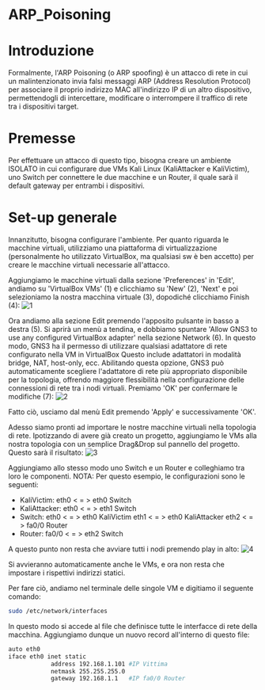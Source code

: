 # ARP_Poisoning


# Introduzione
Formalmente, l'ARP Poisoning (o ARP spoofing) è un attacco di rete in cui un malintenzionato invia falsi messaggi ARP (Address Resolution Protocol) per associare il proprio indirizzo MAC all'indirizzo IP di un altro dispositivo, permettendogli di intercettare, modificare o interrompere il traffico di rete tra i dispositivi target.

# Premesse
Per effettuare un attacco di questo tipo, bisogna creare un ambiente ISOLATO in cui configurare due VMs Kali Linux (KaliAttacker e KaliVictim), uno Switch per connettere le due macchine e un Router, il quale sarà il default gateway per entrambi i dispositivi. 

# Set-up generale
Innanzitutto, bisogna configurare l'ambiente.
Per quanto riguarda le macchine virtuali, utilizziamo una piattaforma di virtualizzazione (personalmente ho utilizzato VirtualBox, ma qualsiasi sw è ben accetto) per creare le macchine virtuali necessarie all'attacco.

Aggiungiamo le macchine virtuali dalla sezione 'Preferences' in 'Edit', andiamo su 'VirtualBox VMs' (1) e clicchiamo su 'New' (2), 'Next' e poi selezioniamo la nostra macchina virtuale (3), dopodiché clicchiamo Finish (4):
![1](https://github.com/user-attachments/assets/63fa5847-2699-49fb-9f54-ea50d4cb868c)


Ora andiamo alla sezione Edit premendo l'apposito pulsante in basso a destra (5). 
Si aprirà un menù a tendina, e dobbiamo spuntare 'Allow GNS3 to use any configured VirtualBox adapter' nella sezione Network (6). In questo modo, GNS3 ha il permesso di utilizzare qualsiasi adattatore di rete configurato nella VM in VirtualBox Questo include adattatori in modalità bridge, NAT, host-only, ecc. Abilitando questa opzione, GNS3 può automaticamente scegliere l'adattatore di rete più appropriato disponibile per la topologia, offrendo maggiore flessibilità nella configurazione delle connessioni di rete tra i nodi virtuali. 
Premiamo 'OK' per confermare le modifiche (7):
![2](https://github.com/user-attachments/assets/54cfdf4c-d1a1-424e-b62b-253090af7fe2)

Fatto ciò, usciamo dal menù Edit premendo 'Apply' e successivamente 'OK'.



Adesso siamo pronti ad importare le nostre macchine virtuali nella topologia di rete.
Ipotizzando di avere già creato un progetto, aggiungiamo le VMs alla nostra topologia con un semplice Drag&Drop sul pannello del progetto.
Questo sarà il risultato:
![3](https://github.com/user-attachments/assets/ca8b4f73-aeeb-4e99-851a-13946d721b4e)


Aggiungiamo allo stesso modo uno Switch e un Router e colleghiamo tra loro le componenti.
NOTA: Per questo esempio, le configurazioni sono le seguenti:
-  KaliVictim:  eth0 < = > eth0 Switch
-  KaliAttacker:  eth0 < = > eth1 Switch
-  Switch:  eth0 < = > eth0 KaliVictim
            eth1 < = > eth0 KaliAttacker
            eth2 < = > fa0/0 Router
-  Router:  fa0/0 < = > eth2 Switch

A questo punto non resta che avviare tutti i nodi premendo play in alto:
![4](https://github.com/user-attachments/assets/54d6d9ea-362d-4b38-8851-7a390f663fdc)

Si avvieranno automaticamente anche le VMs, e ora non resta che impostare i rispettivi indirizzi statici.



Per fare ciò, andiamo nel terminale delle singole VM e digitiamo il seguente comando:
```bash
sudo /etc/network/interfaces
```
In questo modo si accede al file che definisce tutte le interfacce di rete della macchina.
Aggiungiamo dunque un nuovo record all'interno di questo file:
```bash
auto eth0
iface eth0 inet static
            address 192.168.1.101 #IP Vittima
            netmask 255.255.255.0
            gateway 192.168.1.1   #IP fa0/0 Router
```

